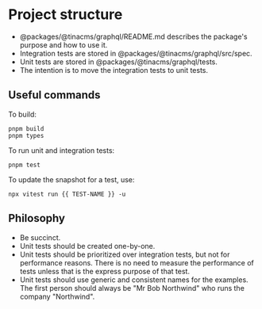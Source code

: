 # Project structure

- @packages/@tinacms/graphql/README.md describes the package's purpose and how to use it.
- Integration tests are stored in @packages/@tinacms/graphql/src/spec.
- Unit tests are stored in @packages/@tinacms/graphql/tests.
- The intention is to move the integration tests to unit tests.

## Useful commands

To build:

```
pnpm build
pnpm types
```

To run unit and integration tests:
```
pnpm test
```

To update the snapshot for a test, use:

```
npx vitest run {{ TEST-NAME }} -u
```

## Philosophy

- Be succinct.
- Unit tests should be created one-by-one.
- Unit tests should be prioritized over integration tests, but not for performance reasons. There is no need to measure the performance of tests unless that is the express purpose of that test.
- Unit tests should use generic and consistent names for the examples. The first person should always be "Mr Bob Northwind" who runs the company "Northwind".

